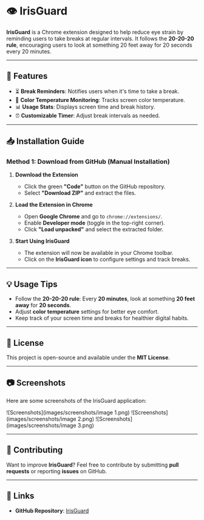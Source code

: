 # 👁️ IrisGuard  

**IrisGuard** is a Chrome extension designed to help reduce eye strain by reminding users to take breaks at regular intervals. It follows the **20-20-20 rule**, encouraging users to look at something 20 feet away for 20 seconds every 20 minutes.  

---

## 🚀 Features  
- ⏳ **Break Reminders**: Notifies users when it's time to take a break.  
- 🔆 **Color Temperature Monitoring**: Tracks screen color temperature.  
- 📊 **Usage Stats**: Displays screen time and break history.  
- ⏰ **Customizable Timer**: Adjust break intervals as needed.  

---

## 📥 Installation Guide  

### **Method 1: Download from GitHub (Manual Installation)**  

1. **Download the Extension**  
   - Click the green **"Code"** button on the GitHub repository.  
   - Select **"Download ZIP"** and extract the files.  

2. **Load the Extension in Chrome**  
   - Open **Google Chrome** and go to `chrome://extensions/`.  
   - Enable **Developer mode** (toggle in the top-right corner).  
   - Click **"Load unpacked"** and select the extracted folder.  

3. **Start Using IrisGuard**  
   - The extension will now be available in your Chrome toolbar.  
   - Click on the **IrisGuard icon** to configure settings and track breaks.  

---

## 💡 Usage Tips  
- Follow the **20-20-20 rule**: Every **20 minutes**, look at something **20 feet away** for **20 seconds**.  
- Adjust **color temperature** settings for better eye comfort.  
- Keep track of your screen time and breaks for healthier digital habits.  

---

## 📜 License  
This project is open-source and available under the **MIT License**.  

---


## 📷 Screenshots

Here are some screenshots of the IrisGuard application:


![Screenshots](images/screenshots/image 1.png)
![Screenshots](images/screenshots/image 2.png)
![Screenshots](images/screenshots/image 3.png)

<!-- Add more screenshots as needed -->

---

## 🤝 Contributing  
Want to improve **IrisGuard**? Feel free to contribute by submitting **pull requests** or reporting **issues** on GitHub.  

---

## 🔗 Links  

- **GitHub Repository**: [IrisGuard](https://github.com/malathi-n79/Irisguard)


